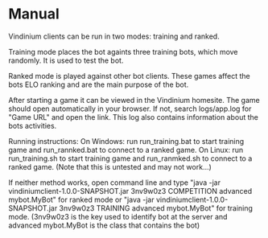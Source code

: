 # Manual
Vindinium clients can be run in two modes: training and ranked. 

Training mode places the bot againts three training bots, which move randomly. It is used to test the bot. 

Ranked mode is played against other bot clients. These games affect the bots ELO ranking and are the main purpose of the bot. 

After starting a game it can be viewed in the Vindinium homesite. 
The game should open automatically in your browser. If not, search logs/app.log for "Game URL" and open the link. 
This log also contains information about the bots activities.

Running instructions:
On Windows: run run_training.bat to start training game and run_rannked.bat to connect to a ranked game. 
On Linux: run run_training.sh to start training game and run_ranmked.sh to connect to a ranked game. (Note that this is untested and may not work...)

If neither method works, open command line and type 
"java -jar vindiniumclient-1.0.0-SNAPSHOT.jar 3nv9w0z3 COMPETITION advanced mybot.MyBot" for ranked mode or
"java -jar vindiniumclient-1.0.0-SNAPSHOT.jar 3nv9w0z3 TRAINING advanced mybot.MyBot" for training mode. 
(3nv9w0z3 is the key used to identify bot at the server and advanced mybot.MyBot is the class that contains the bot)